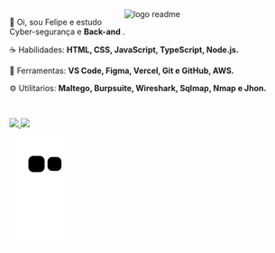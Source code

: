 <img src="https://avatars.githubusercontent.com/u/31746234?s=280&v=4" min-width="300px" max-width="300px" width="300px" align="right" alt="logo readme">

<p align="left"> 
 🖖 Oi, sou Felipe e estudo Cyber-segurança </strong> e <strong> Back-and </strong>.
</p>

<p align="left">
 ☕ Habilidades: <strong> HTML, CSS, JavaScript, TypeScript, Node.js.</strong>
</p>

<p align="left">
  💼 Ferramentas: <strong> VS Code, Figma, Vercel, Git e GitHub, AWS. </strong>
</p>

<p align="left">
  ⚙️ Utilitarios: <strong> Maltego, Burpsuite, Wireshark, Sqlmap, Nmap e Jhon.</strong>
</p>


<br>

<p align="left">
  <a href="https://www.instagram.com/404felipe/" alt="Instagram">
    <img src="https://img.shields.io/badge/-Instagram-9fef00?style=for-the-badge&logo=Instagram&logoColor=000000&link=https://www.instagram.com/404felipe"/>
  </a>
  
  <a href="https://www.linkedin.com/in/404felipe" alt="Linkedin">
    <img src="https://img.shields.io/badge/-Linkedin-9fef00?style=for-the-badge&logo=Linkedin&logoColor=000000&link=https://www.linkedin.com/in/404felipe"/>
  </a>
 
 ![Snake animation](https://github.com/404felipe/404felipe/blob/output/github-contribution-grid-snake.svg)

